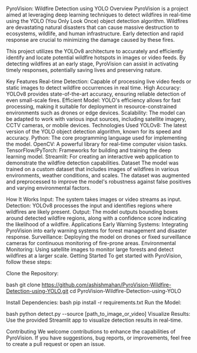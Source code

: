 PyroVision: Wildfire Detection using YOLO
Overview
PyroVision is a project aimed at leveraging deep learning techniques to detect wildfires in real-time using the YOLO (You Only Look Once) object detection algorithm. Wildfires are devastating natural disasters that can cause massive destruction to ecosystems, wildlife, and human infrastructure. Early detection and rapid response are crucial to minimizing the damage caused by these fires.

This project utilizes the YOLOv8 architecture to accurately and efficiently identify and locate potential wildfire hotspots in images or video feeds. By detecting wildfires at an early stage, PyroVision can assist in activating timely responses, potentially saving lives and preserving nature.

Key Features
Real-time Detection: Capable of processing live video feeds or static images to detect wildfire occurrences in real time.
High Accuracy: YOLOv8 provides state-of-the-art accuracy, ensuring reliable detection of even small-scale fires.
Efficient Model: YOLO's efficiency allows for fast processing, making it suitable for deployment in resource-constrained environments such as drones or edge devices.
Scalability: The model can be adapted to work with various input sources, including satellite imagery, CCTV cameras, or mobile devices.
Technologies Used
YOLOv8: The latest version of the YOLO object detection algorithm, known for its speed and accuracy.
Python: The core programming language used for implementing the model.
OpenCV: A powerful library for real-time computer vision tasks.
TensorFlow/PyTorch: Frameworks for building and training the deep learning model.
Streamlit: For creating an interactive web application to demonstrate the wildfire detection capabilities.
Dataset
The model was trained on a custom dataset that includes images of wildfires in various environments, weather conditions, and scales. The dataset was augmented and preprocessed to improve the model's robustness against false positives and varying environmental factors.

How It Works
Input: The system takes images or video streams as input.
Detection: YOLOv8 processes the input and identifies regions where wildfires are likely present.
Output: The model outputs bounding boxes around detected wildfire regions, along with a confidence score indicating the likelihood of a wildfire.
Applications
Early Warning Systems: Integrating PyroVision into early warning systems for forest management and disaster response.
Surveillance: Deploying the model on drones or fixed surveillance cameras for continuous monitoring of fire-prone areas.
Environmental Monitoring: Using satellite images to monitor large forests and detect wildfires at a larger scale.
Getting Started
To get started with PyroVision, follow these steps:

Clone the Repository:

bash
git clone https://github.com/ashishmahan/PyroVision-Wildfire-Detection-using-YOLO.git
cd PyroVision-Wildfire-Detection-using-YOLO

Install Dependencies:
bash
pip install -r requirements.txt
Run the Model:

bash
python detect.py --source [path_to_image_or_video]
Visualize Results: Use the provided Streamlit app to visualize detection results in real-time.

Contributing
We welcome contributions to enhance the capabilities of PyroVision. If you have suggestions, bug reports, or improvements, feel free to create a pull request or open an issue.
